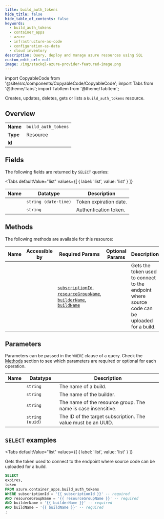 ```yaml
--- 
title: build_auth_tokens
hide_title: false
hide_table_of_contents: false
keywords:
  - build_auth_tokens
  - container_apps
  - azure
  - infrastructure-as-code
  - configuration-as-data
  - cloud inventory
description: Query, deploy and manage azure resources using SQL
custom_edit_url: null
image: /img/stackql-azure-provider-featured-image.png
---
```


import CopyableCode from '@site/src/components/CopyableCode/CopyableCode';
import Tabs from '@theme/Tabs';
import TabItem from '@theme/TabItem';

Creates, updates, deletes, gets or lists a <code>build_auth_tokens</code> resource.

## Overview
<table><tbody>
<tr><td><b>Name</b></td><td><code>build_auth_tokens</code></td></tr>
<tr><td><b>Type</b></td><td>Resource</td></tr>
<tr><td><b>Id</b></td><td><CopyableCode code="azure.container_apps.build_auth_tokens" /></td></tr>
</tbody></table>

## Fields

The following fields are returned by `SELECT` queries:

<Tabs
    defaultValue="list"
    values={[
        { label: 'list', value: 'list' }
    ]}
>
<TabItem value="list">

<table>
<thead>
    <tr>
    <th>Name</th>
    <th>Datatype</th>
    <th>Description</th>
    </tr>
</thead>
<tbody>
<tr>
    <td><CopyableCode code="expires" /></td>
    <td><code>string (date-time)</code></td>
    <td>Token expiration date.</td>
</tr>
<tr>
    <td><CopyableCode code="token" /></td>
    <td><code>string</code></td>
    <td>Authentication token.</td>
</tr>
</tbody>
</table>
</TabItem>
</Tabs>

## Methods

The following methods are available for this resource:

<table>
<thead>
    <tr>
    <th>Name</th>
    <th>Accessible by</th>
    <th>Required Params</th>
    <th>Optional Params</th>
    <th>Description</th>
    </tr>
</thead>
<tbody>
<tr>
    <td><a href="#list"><CopyableCode code="list" /></a></td>
    <td><CopyableCode code="select" /></td>
    <td><a href="#parameter-subscriptionId"><code>subscriptionId</code></a>, <a href="#parameter-resourceGroupName"><code>resourceGroupName</code></a>, <a href="#parameter-builderName"><code>builderName</code></a>, <a href="#parameter-buildName"><code>buildName</code></a></td>
    <td></td>
    <td>Gets the token used to connect to the endpoint where source code can be uploaded for a build.</td>
</tr>
</tbody>
</table>

## Parameters

Parameters can be passed in the `WHERE` clause of a query. Check the [Methods](#methods) section to see which parameters are required or optional for each operation.

<table>
<thead>
    <tr>
    <th>Name</th>
    <th>Datatype</th>
    <th>Description</th>
    </tr>
</thead>
<tbody>
<tr id="parameter-buildName">
    <td><CopyableCode code="buildName" /></td>
    <td><code>string</code></td>
    <td>The name of a build.</td>
</tr>
<tr id="parameter-builderName">
    <td><CopyableCode code="builderName" /></td>
    <td><code>string</code></td>
    <td>The name of the builder.</td>
</tr>
<tr id="parameter-resourceGroupName">
    <td><CopyableCode code="resourceGroupName" /></td>
    <td><code>string</code></td>
    <td>The name of the resource group. The name is case insensitive.</td>
</tr>
<tr id="parameter-subscriptionId">
    <td><CopyableCode code="subscriptionId" /></td>
    <td><code>string (uuid)</code></td>
    <td>The ID of the target subscription. The value must be an UUID.</td>
</tr>
</tbody>
</table>

## `SELECT` examples

<Tabs
    defaultValue="list"
    values={[
        { label: 'list', value: 'list' }
    ]}
>
<TabItem value="list">

Gets the token used to connect to the endpoint where source code can be uploaded for a build.

```sql
SELECT
expires,
token
FROM azure.container_apps.build_auth_tokens
WHERE subscriptionId = '{{ subscriptionId }}' -- required
AND resourceGroupName = '{{ resourceGroupName }}' -- required
AND builderName = '{{ builderName }}' -- required
AND buildName = '{{ buildName }}' -- required
;
```
</TabItem>
</Tabs>
